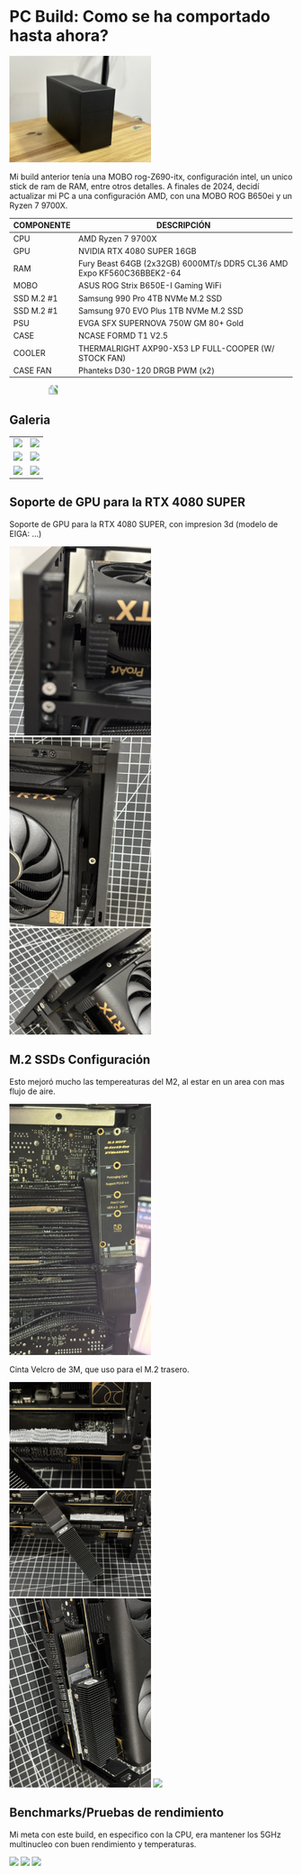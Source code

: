 
# PC Build: Como se ha comportado hasta ahora?

<img src="assets/black-build-1.JPEG" width="50%" >


Mi build anterior tenía una MOBO rog-Z690-itx, configuración intel, un unico stick de ram de RAM, entre otros detalles.
A finales de 2024, decidí actualizar mi PC a una configuración AMD, con una MOBO ROG B650ei y un Ryzen 7 9700X.

<!-- quiero hacer una tabla con cada componente -->
| COMPONENTE | DESCRIPCIÓN |
| --- | --- |
| CPU | AMD Ryzen 7 9700X |
| GPU | NVIDIA RTX 4080 SUPER 16GB |
| RAM | Fury Beast 64GB (2x32GB) 6000MT/s DDR5 CL36 AMD Expo KF560C36BBEK2-64 |
| MOBO | ASUS ROG Strix B650E-I Gaming WiFi |
| SSD M.2 #1 | Samsung 990 Pro 4TB NVMe M.2 SSD |
| SSD M.2 #1 | Samsung 970 EVO Plus 1TB NVMe M.2 SSD |
| PSU | EVGA SFX SUPERNOVA 750W GM 80+ Gold |
| CASE | NCASE FORMD T1 V2.5 |
| COOLER | THERMALRIGHT AXP90-X53 LP FULL-COOPER (W/ STOCK FAN) |
| CASE FAN | Phanteks D30-120 DRGB PWM (x2) |

<img src="assets/2025/build-overview-1.JPEG" width="80%" style="transform:rotate(-90deg);margin-left:5em">


## Galeria 

<!-- table of images -->
|  |  |
| --- | --- |
| <img src="assets/2025/IMG_4396.JPEG" > | <img src="assets/2025/IMG_4398.JPEG" > |
| <img src="assets/2025/IMG_4413.JPEG" > | <img src="assets/2025/IMG_4400.JPEG" > |
| <img src="assets/2025/IMG_4401.JPEG" > | <img src="assets/2025/IMG_4418.JPEG" > |


## Soporte de GPU para la RTX 4080 SUPER

Soporte de GPU para la RTX 4080 SUPER, con impresion 3d (modelo de EIGA: ...)

<img src="assets/2025/IMG_4405.JPEG" width="50%" >
<img src="assets/2025/IMG_4404.JPEG" width="50%" >
<img src="assets/2025/IMG_4403.JPEG" width="50%" >

## M.2 SSDs Configuración

Esto mejoró mucho las tempereaturas del M2, al estar en un area con mas flujo de aire.

<img src="assets/m2-extension-nodrive-w-screw.png" width="50%">

Cinta Velcro de 3M, que uso para el M.2 trasero.

<img src="assets/2025/IMG_4411.JPEG" width="50%" >
<img src="assets/2025/IMG_4410.JPEG" width="50%" >
<img src="assets/2025/IMG_4406.JPEG" width="50%" >
<img src="assets/2025/IMG_4408.JPEG" width="50%" >

## Benchmarks/Pruebas de rendimiento

Mi meta con este build, en especifico con la CPU, era mantener los 5GHz multinucleo con buen rendimiento y temperaturas.

<img src="assets/2025/IMG_4423.JPEG" width="50%" >
<img src="assets/2025/IMG_4426.JPEG" width="50%" >
<img src="assets/2025/IMG_4429.JPEG" width="50%" >





